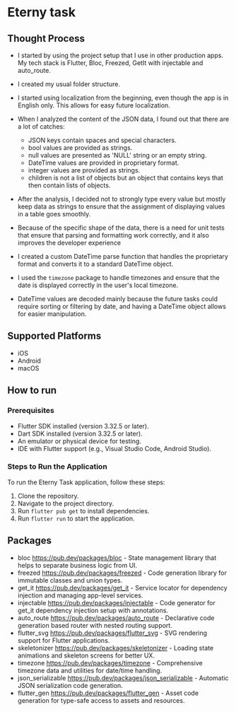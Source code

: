 # Eterny task

## Thought Process
- I started by using the project setup that I use in other production apps. My tech stack is Flutter, Bloc, Freezed, GetIt with injectable and auto_route.
- I created my usual folder structure.
- I started using localization from the beginning, even though the app is in English only. This allows for easy future localization.
- When I analyzed the content of the JSON data, I found out that there are a lot of catches:
  - JSON keys contain spaces and special characters.
  - bool values are provided as strings.
  - null values are presented as 'NULL' string or an empty string.
  - DateTime values are provided in proprietary format.
  - integer values are provided as strings.
  - children is not a list of objects but an object that contains keys that then contain lists of objects.
- After the analysis, I decided not to strongly type every value but mostly keep data as strings to ensure that the assignment of displaying values in a table goes smoothly.
- Because of the specific shape of the data, there is a need for unit tests that ensure that parsing and formatting work correctly, and it also improves the developer experience

- I created a custom DateTime parse function that handles the proprietary format and converts it to a standard DateTime object.
- I used the `timezone` package to handle timezones and ensure that the date is displayed correctly in the user's local timezone.
- DateTime values are decoded mainly because the future tasks could require sorting or filtering by date, and having a DateTime object allows for easier manipulation.


## Supported Platforms
- iOS
- Android
- macOS

## How to run

### Prerequisites
- Flutter SDK installed (version 3.32.5 or later).
- Dart SDK installed (version 3.32.5 or later).
- An emulator or physical device for testing.
- IDE with Flutter support (e.g., Visual Studio Code, Android Studio).

### Steps to Run the Application
To run the Eterny Task application, follow these steps:

1. Clone the repository.
2. Navigate to the project directory.
3. Run `flutter pub get` to install dependencies.
4. Run `flutter run` to start the application.

## Packages
- bloc https://pub.dev/packages/bloc - State management library that helps to separate business logic from UI.
- freezed https://pub.dev/packages/freezed - Code generation library for immutable classes and union types.
- get_it https://pub.dev/packages/get_it - Service locator for dependency injection and managing app-level services.
- injectable https://pub.dev/packages/injectable - Code generator for get_it dependency injection setup with annotations.
- auto_route https://pub.dev/packages/auto_route - Declarative code generation based router with nested routing support.
- flutter_svg https://pub.dev/packages/flutter_svg - SVG rendering support for Flutter applications.
- skeletonizer https://pub.dev/packages/skeletonizer - Loading state animations and skeleton screens for better UX.
- timezone https://pub.dev/packages/timezone - Comprehensive timezone data and utilities for date/time handling.
- json_serializable https://pub.dev/packages/json_serializable - Automatic JSON serialization code generation.
- flutter_gen https://pub.dev/packages/flutter_gen - Asset code generation for type-safe access to assets and resources.